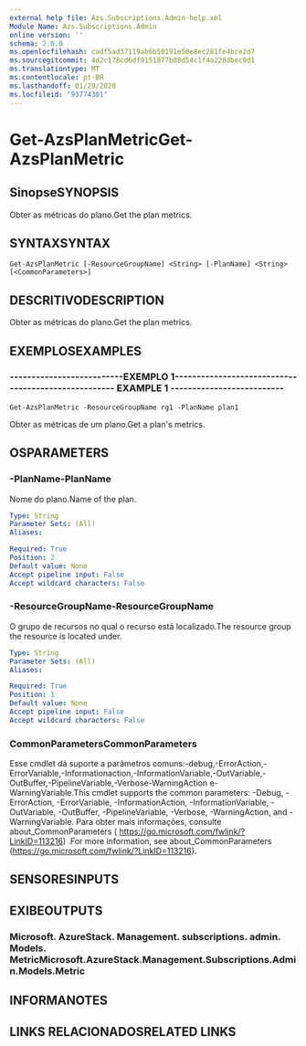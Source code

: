```yaml
---
external help file: Azs.Subscriptions.Admin-help.xml
Module Name: Azs.Subscriptions.Admin
online version: ''
schema: 2.0.0
ms.openlocfilehash: cadf5ad37119ab6b50191e50e8ec281fe4bce2d7
ms.sourcegitcommit: 4d2c178cd6df9151877b08d54c1f4a228dbec9d1
ms.translationtype: MT
ms.contentlocale: pt-BR
ms.lasthandoff: 01/29/2020
ms.locfileid: "93774301"
---
```

# <span data-ttu-id="1e0c9-101">Get-AzsPlanMetric</span><span class="sxs-lookup"><span data-stu-id="1e0c9-101">Get-AzsPlanMetric</span></span>

## <span data-ttu-id="1e0c9-102">Sinopse</span><span class="sxs-lookup"><span data-stu-id="1e0c9-102">SYNOPSIS</span></span>
<span data-ttu-id="1e0c9-103">Obter as métricas do plano.</span><span class="sxs-lookup"><span data-stu-id="1e0c9-103">Get the plan metrics.</span></span>

## <span data-ttu-id="1e0c9-104">SYNTAX</span><span class="sxs-lookup"><span data-stu-id="1e0c9-104">SYNTAX</span></span>

```
Get-AzsPlanMetric [-ResourceGroupName] <String> [-PlanName] <String> [<CommonParameters>]
```

## <span data-ttu-id="1e0c9-105">DESCRITIVO</span><span class="sxs-lookup"><span data-stu-id="1e0c9-105">DESCRIPTION</span></span>
<span data-ttu-id="1e0c9-106">Obter as métricas do plano.</span><span class="sxs-lookup"><span data-stu-id="1e0c9-106">Get the plan metrics.</span></span>

## <span data-ttu-id="1e0c9-107">EXEMPLOS</span><span class="sxs-lookup"><span data-stu-id="1e0c9-107">EXAMPLES</span></span>

### <span data-ttu-id="1e0c9-108">--------------------------EXEMPLO 1--------------------------</span><span class="sxs-lookup"><span data-stu-id="1e0c9-108">-------------------------- EXAMPLE 1 --------------------------</span></span>
```
Get-AzsPlanMetric -ResourceGroupName rg1 -PlanName plan1
```

<span data-ttu-id="1e0c9-109">Obter as métricas de um plano.</span><span class="sxs-lookup"><span data-stu-id="1e0c9-109">Get a plan's metrics.</span></span>

## <span data-ttu-id="1e0c9-110">OS</span><span class="sxs-lookup"><span data-stu-id="1e0c9-110">PARAMETERS</span></span>

### <span data-ttu-id="1e0c9-111">-PlanName</span><span class="sxs-lookup"><span data-stu-id="1e0c9-111">-PlanName</span></span>
<span data-ttu-id="1e0c9-112">Nome do plano.</span><span class="sxs-lookup"><span data-stu-id="1e0c9-112">Name of the plan.</span></span>

```yaml
Type: String
Parameter Sets: (All)
Aliases: 

Required: True
Position: 2
Default value: None
Accept pipeline input: False
Accept wildcard characters: False
```

### <span data-ttu-id="1e0c9-113">-ResourceGroupName</span><span class="sxs-lookup"><span data-stu-id="1e0c9-113">-ResourceGroupName</span></span>
<span data-ttu-id="1e0c9-114">O grupo de recursos no qual o recurso está localizado.</span><span class="sxs-lookup"><span data-stu-id="1e0c9-114">The resource group the resource is located under.</span></span>

```yaml
Type: String
Parameter Sets: (All)
Aliases: 

Required: True
Position: 1
Default value: None
Accept pipeline input: False
Accept wildcard characters: False
```

### <span data-ttu-id="1e0c9-115">CommonParameters</span><span class="sxs-lookup"><span data-stu-id="1e0c9-115">CommonParameters</span></span>
<span data-ttu-id="1e0c9-116">Esse cmdlet dá suporte a parâmetros comuns:-debug,-ErrorAction,-ErrorVariable,-Informationaction,-InformationVariable,-OutVariable,-OutBuffer,-PipelineVariable,-Verbose-WarningAction e-WarningVariable.</span><span class="sxs-lookup"><span data-stu-id="1e0c9-116">This cmdlet supports the common parameters: -Debug, -ErrorAction, -ErrorVariable, -InformationAction, -InformationVariable, -OutVariable, -OutBuffer, -PipelineVariable, -Verbose, -WarningAction, and -WarningVariable.</span></span> <span data-ttu-id="1e0c9-117">Para obter mais informações, consulte about_CommonParameters ( https://go.microsoft.com/fwlink/?LinkID=113216) .</span><span class="sxs-lookup"><span data-stu-id="1e0c9-117">For more information, see about_CommonParameters (https://go.microsoft.com/fwlink/?LinkID=113216).</span></span>

## <span data-ttu-id="1e0c9-118">SENSORES</span><span class="sxs-lookup"><span data-stu-id="1e0c9-118">INPUTS</span></span>

## <span data-ttu-id="1e0c9-119">EXIBE</span><span class="sxs-lookup"><span data-stu-id="1e0c9-119">OUTPUTS</span></span>

### <span data-ttu-id="1e0c9-120">Microsoft. AzureStack. Management. subscriptions. admin. Models. Metric</span><span class="sxs-lookup"><span data-stu-id="1e0c9-120">Microsoft.AzureStack.Management.Subscriptions.Admin.Models.Metric</span></span>

## <span data-ttu-id="1e0c9-121">INFORMA</span><span class="sxs-lookup"><span data-stu-id="1e0c9-121">NOTES</span></span>

## <span data-ttu-id="1e0c9-122">LINKS RELACIONADOS</span><span class="sxs-lookup"><span data-stu-id="1e0c9-122">RELATED LINKS</span></span>


